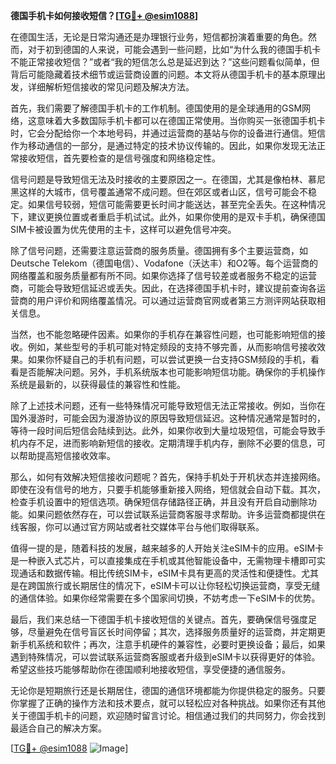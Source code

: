 **德国手机卡如何接收短信？[[TG💪+ @esim1088](https://t.me/s/esim1088)]**

在德国生活，无论是日常沟通还是办理银行业务，短信都扮演着重要的角色。然而，对于初到德国的人来说，可能会遇到一些问题，比如“为什么我的德国手机卡不能正常接收短信？”或者“我的短信怎么总是延迟到达？”这些问题看似简单，但背后可能隐藏着技术细节或运营商设置的问题。本文将从德国手机卡的基本原理出发，详细解析短信接收的常见问题及解决方法。

首先，我们需要了解德国手机卡的工作机制。德国使用的是全球通用的GSM网络，这意味着大多数国际手机卡都可以在德国正常使用。当你购买一张德国手机卡时，它会分配给你一个本地号码，并通过运营商的基站与你的设备进行通信。短信作为移动通信的一部分，是通过特定的技术协议传输的。因此，如果你发现无法正常接收短信，首先要检查的是信号强度和网络稳定性。

信号问题是导致短信无法及时接收的主要原因之一。在德国，尤其是像柏林、慕尼黑这样的大城市，信号覆盖通常不成问题。但在郊区或者山区，信号可能会不稳定。如果信号较弱，短信可能需要更长时间才能送达，甚至完全丢失。在这种情况下，建议更换位置或者重启手机试试。此外，如果你使用的是双卡手机，确保德国SIM卡被设置为优先使用的主卡，这样可以避免信号冲突。

除了信号问题，还需要注意运营商的服务质量。德国拥有多个主要运营商，如Deutsche Telekom（德国电信）、Vodafone（沃达丰）和O2等。每个运营商的网络覆盖和服务质量都有所不同。如果你选择了信号较差或者服务不稳定的运营商，可能会导致短信延迟或丢失。因此，在选择德国手机卡时，建议提前查询各运营商的用户评价和网络覆盖情况。可以通过运营商官网或者第三方测评网站获取相关信息。

当然，也不能忽略硬件因素。如果你的手机存在兼容性问题，也可能影响短信的接收。例如，某些型号的手机可能对特定频段的支持不够完善，从而影响信号接收效果。如果你怀疑自己的手机有问题，可以尝试更换一台支持GSM频段的手机，看看是否能解决问题。另外，手机系统版本也可能影响短信功能。确保你的手机操作系统是最新的，以获得最佳的兼容性和性能。

除了上述技术问题，还有一些特殊情况可能导致短信无法正常接收。例如，当你在国外漫游时，可能会因为漫游协议的原因导致短信延迟。这种情况通常是暂时的，等待一段时间后短信会陆续到达。此外，如果你收到大量垃圾短信，可能会导致手机内存不足，进而影响新短信的接收。定期清理手机内存，删除不必要的信息，可以帮助提高短信接收效率。

那么，如何有效解决短信接收问题呢？首先，保持手机处于开机状态并连接网络。即使在没有信号的地方，只要手机能够重新接入网络，短信就会自动下载。其次，检查手机设置中的短信选项。确保短信存储路径正确，并且没有开启自动删除功能。如果问题依然存在，可以尝试联系运营商客服寻求帮助。许多运营商都提供在线客服，你可以通过官方网站或者社交媒体平台与他们取得联系。

值得一提的是，随着科技的发展，越来越多的人开始关注eSIM卡的应用。eSIM卡是一种嵌入式芯片，可以直接集成在手机或其他智能设备中，无需物理卡槽即可实现通话和数据传输。相比传统SIM卡，eSIM卡具有更高的灵活性和便捷性。尤其是在跨国旅行或长期居住的情况下，eSIM卡可以让你轻松切换运营商，享受无缝的通信体验。如果你经常需要在多个国家间切换，不妨考虑一下eSIM卡的优势。

最后，我们来总结一下德国手机卡接收短信的关键点。首先，要确保信号强度足够，尽量避免在信号盲区长时间停留；其次，选择服务质量好的运营商，并定期更新手机系统和软件；再次，注意手机硬件的兼容性，必要时更换设备；最后，如果遇到特殊情况，可以尝试联系运营商客服或者升级到eSIM卡以获得更好的体验。希望这些技巧能够帮助你在德国顺利地接收短信，享受便捷的通信服务。

无论你是短期旅行还是长期居住，德国的通信环境都能为你提供稳定的服务。只要你掌握了正确的操作方法和技术要点，就可以轻松应对各种挑战。如果你还有其他关于德国手机卡的问题，欢迎随时留言讨论。相信通过我们的共同努力，你会找到最适合自己的解决方案。

[[TG💪+ @esim1088](https://t.me/s/esim1088) ![Image](https://i.postimg.cc/4NQfJmqS/Snipaste-2025-05-13-00-14-12.png)]